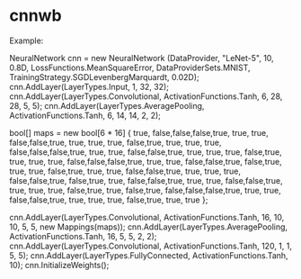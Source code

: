 cnnwb
=====

Example:

NeuralNetwork cnn = new NeuralNetwork
(DataProvider, "LeNet-5", 10, 0.8D, LossFunctions.MeanSquareError, 
DataProviderSets.MNIST, TrainingStrategy.SGDLevenbergMarquardt, 0.02D);
cnn.AddLayer(LayerTypes.Input, 1, 32, 32);
cnn.AddLayer(LayerTypes.Convolutional, ActivationFunctions.Tanh, 6, 28, 28, 5, 5);
cnn.AddLayer(LayerTypes.AveragePooling, ActivationFunctions.Tanh, 6, 14, 14, 2, 2);

bool[] maps = new bool[6 * 16] 
{
 true, false,false,false,true, true, true, false,false,true, true, true, true, false,true, true,
 true, true, false,false,false,true, true, true, false,false,true, true, true, true, false,true,
 true, true, true, false,false,false,true, true, true, false,false,true, false,true, true, true,
 false,true, true, true, false,false,true, true, true, true, false,false,true, false,true, true,
 false,false,true, true, true, false,false,true, true, true, true, false,true, true, false,true,
 false,false,false,true, true, true, false,false,true, true, true, true, false,true, true, true
};

cnn.AddLayer(LayerTypes.Convolutional, ActivationFunctions.Tanh, 16, 10, 10, 5, 5, new Mappings(maps));
cnn.AddLayer(LayerTypes.AveragePooling, ActivationFunctions.Tanh, 16, 5, 5, 2, 2);
cnn.AddLayer(LayerTypes.Convolutional, ActivationFunctions.Tanh, 120, 1, 1, 5, 5);
cnn.AddLayer(LayerTypes.FullyConnected, ActivationFunctions.Tanh, 10);
cnn.InitializeWeights(); 
